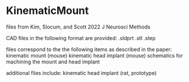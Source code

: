 # KinematicMount
files from Kim, Slocum, and Scott 2022 J Neurosci Methods

CAD files in the following format are provided:
.sldprt
.stl
.step

files correspond to the the following items as described in the paper:
kinematic mount (mouse)
kinematic head implant (mouse)
schematics for machining the mount and head implant

additional files include:
kinematic head implant (rat, prototype)
